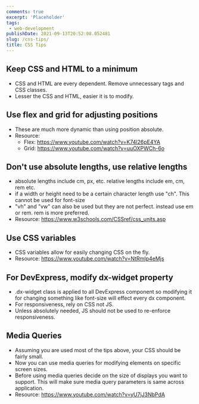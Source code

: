 ```yaml
---
comments: true
excerpt: 'Placeholder' 
tags:
 - web-development
publishDate: 2021-09-13T20:52:08.052481
slug: /css-tips/
title: CSS Tips
---
```


## Keep CSS and HTML to a minimum

- CSS and HTML are every dependent. Remove unnecessary tags and CSS classes.
- Lesser the CSS and HTML, easier it is to modify.

## Use flex and grid for adjusting positions

- These are much more dynamic than using position absolute.
- Resource:
  - Flex: <https://www.youtube.com/watch?v=K74l26pE4YA>
  - Grid: <https://www.youtube.com/watch?v=uuOXPWCh-6o>

## Don't use absolute lengths, use relative lengths

- absolute lengths include cm, px, etc. relative lengths include em, cm, rem etc.
- if a width or height need to be a certain character length use "ch". This cannot be used for font-size
- "vh" and "vw" can also be used but they are not perfect. instead use em or rem. rem is more preferred.
- Resource: <https://www.w3schools.com/CSSref/css_units.asp>

## Use CSS variables

- CSS variables allow for easily changing CSS on the fly.
- Resource: <https://www.youtube.com/watch?v=NtRmIp4eMjs>

## For DevExpress, modify dx-widget property

- .dx-widget class is applied to all DevExpress component so modifying it for changing something like font-size will effect every dx component.
- For responsiveness, rely on CSS not JS.
- Unless absolutely needed, JS should not be used to re-enforce responsiveness.

## Media Queries

- Assuming you are used most of the tips above, your CSS should be fairly small.
- Now you can use media queries for modifying elements on specific screen sizes.
- Before using media queries decide on the size of displays you want to support. This will make sure media query parameters is same across application.
- Resource: <https://www.youtube.com/watch?v=yU7jJ3NbPdA>
